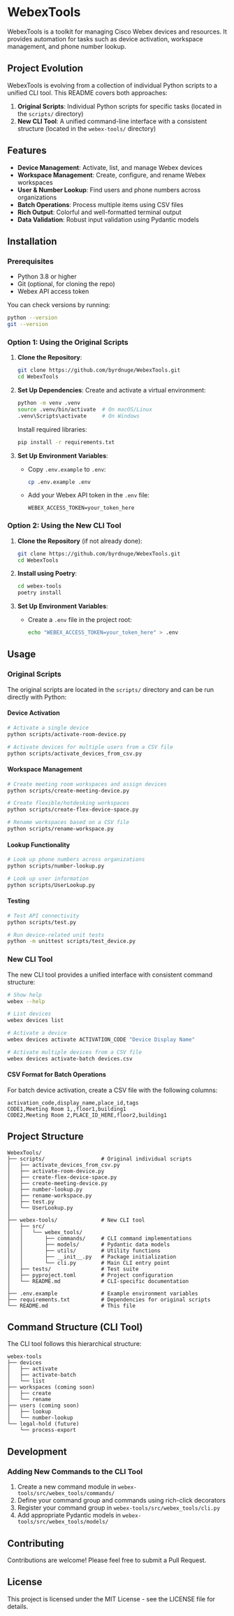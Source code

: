 # WebexTools

WebexTools is a toolkit for managing Cisco Webex devices and resources. It provides automation for tasks such as device activation, workspace management, and phone number lookup.

## Project Evolution

WebexTools is evolving from a collection of individual Python scripts to a unified CLI tool. This README covers both approaches:

1. **Original Scripts**: Individual Python scripts for specific tasks (located in the `scripts/` directory)
2. **New CLI Tool**: A unified command-line interface with a consistent structure (located in the `webex-tools/` directory)

## Features

- **Device Management**: Activate, list, and manage Webex devices
- **Workspace Management**: Create, configure, and rename Webex workspaces
- **User & Number Lookup**: Find users and phone numbers across organizations
- **Batch Operations**: Process multiple items using CSV files
- **Rich Output**: Colorful and well-formatted terminal output
- **Data Validation**: Robust input validation using Pydantic models

## Installation

### Prerequisites

- Python 3.8 or higher
- Git (optional, for cloning the repo)
- Webex API access token

You can check versions by running:
```bash
python --version
git --version
```

### Option 1: Using the Original Scripts

1. **Clone the Repository**:
   ```bash
   git clone https://github.com/byrdnuge/WebexTools.git
   cd WebexTools
   ```

2. **Set Up Dependencies**:
   Create and activate a virtual environment:
   ```bash
   python -m venv .venv
   source .venv/bin/activate  # On macOS/Linux
   .venv\Scripts\activate     # On Windows
   ```

   Install required libraries:
   ```bash
   pip install -r requirements.txt
   ```

3. **Set Up Environment Variables**:
   - Copy `.env.example` to `.env`:
     ```bash
     cp .env.example .env
     ```
   - Add your Webex API token in the `.env` file:
     ```plaintext
     WEBEX_ACCESS_TOKEN=your_token_here
     ```

### Option 2: Using the New CLI Tool

1. **Clone the Repository** (if not already done):
   ```bash
   git clone https://github.com/byrdnuge/WebexTools.git
   cd WebexTools
   ```

2. **Install using Poetry**:
   ```bash
   cd webex-tools
   poetry install
   ```

3. **Set Up Environment Variables**:
   - Create a `.env` file in the project root:
     ```bash
     echo "WEBEX_ACCESS_TOKEN=your_token_here" > .env
     ```

## Usage

### Original Scripts

The original scripts are located in the `scripts/` directory and can be run directly with Python:

#### Device Activation

```bash
# Activate a single device
python scripts/activate-room-device.py

# Activate devices for multiple users from a CSV file
python scripts/activate_devices_from_csv.py
```

#### Workspace Management

```bash
# Create meeting room workspaces and assign devices
python scripts/create-meeting-device.py

# Create flexible/hotdesking workspaces
python scripts/create-flex-device-space.py

# Rename workspaces based on a CSV file
python scripts/rename-workspace.py
```

#### Lookup Functionality

```bash
# Look up phone numbers across organizations
python scripts/number-lookup.py

# Look up user information
python scripts/UserLookup.py
```

#### Testing

```bash
# Test API connectivity
python scripts/test.py

# Run device-related unit tests
python -m unittest scripts/test_device.py
```

### New CLI Tool

The new CLI tool provides a unified interface with consistent command structure:

```bash
# Show help
webex --help

# List devices
webex devices list

# Activate a device
webex devices activate ACTIVATION_CODE "Device Display Name"

# Activate multiple devices from a CSV file
webex devices activate-batch devices.csv
```

#### CSV Format for Batch Operations

For batch device activation, create a CSV file with the following columns:

```csv
activation_code,display_name,place_id,tags
CODE1,Meeting Room 1,,floor1,building1
CODE2,Meeting Room 2,PLACE_ID_HERE,floor2,building1
```

## Project Structure

```
WebexTools/
├── scripts/                  # Original individual scripts
│   ├── activate_devices_from_csv.py
│   ├── activate-room-device.py
│   ├── create-flex-device-space.py
│   ├── create-meeting-device.py
│   ├── number-lookup.py
│   ├── rename-workspace.py
│   ├── test.py
│   └── UserLookup.py
│
├── webex-tools/              # New CLI tool
│   ├── src/
│   │   └── webex_tools/
│   │       ├── commands/     # CLI command implementations
│   │       ├── models/       # Pydantic data models
│   │       ├── utils/        # Utility functions
│   │       ├── __init__.py   # Package initialization
│   │       └── cli.py        # Main CLI entry point
│   ├── tests/                # Test suite
│   ├── pyproject.toml        # Project configuration
│   └── README.md             # CLI-specific documentation
│
├── .env.example              # Example environment variables
├── requirements.txt          # Dependencies for original scripts
└── README.md                 # This file
```

## Command Structure (CLI Tool)

The CLI tool follows this hierarchical structure:

```
webex-tools
├── devices
│   ├── activate
│   ├── activate-batch
│   └── list
├── workspaces (coming soon)
│   ├── create
│   └── rename
├── users (coming soon)
│   ├── lookup
│   └── number-lookup
└── legal-hold (future)
    └── process-export
```

## Development

### Adding New Commands to the CLI Tool

1. Create a new command module in `webex-tools/src/webex_tools/commands/`
2. Define your command group and commands using rich-click decorators
3. Register your command group in `webex-tools/src/webex_tools/cli.py`
4. Add appropriate Pydantic models in `webex-tools/src/webex_tools/models/`

## Contributing

Contributions are welcome! Please feel free to submit a Pull Request.

## License

This project is licensed under the MIT License - see the LICENSE file for details.
